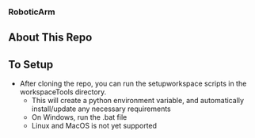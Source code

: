 ### RoboticArm

## About This Repo

## To Setup
- After cloning the repo, you can run the setupworkspace scripts in the workspaceTools directory.
    - This will create a python environment variable, and automatically install/update any necessary requirements
    - On Windows, run the .bat file
    - Linux and MacOS is not yet supported

